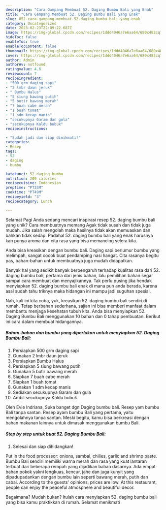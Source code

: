 ```yaml
---
description: "Cara Gampang Membuat 52. Daging Bumbu Bali yang Enak"
title: "Cara Gampang Membuat 52. Daging Bumbu Bali yang Enak"
slug: 852-cara-gampang-membuat-52-daging-bumbu-bali-yang-enak
category: Uncategorized
date: 2023-02-23T22:09:22.687Z
image: https://img-global.cpcdn.com/recipes/1ddd4046a7e6aa64/680x482cq70/52-daging-bumbu-bali-foto-resep-utama.jpg
hideToc: false
enableToc: true
enableTocContent: false
thumbnail: https://img-global.cpcdn.com/recipes/1ddd4046a7e6aa64/680x482cq70/52-daging-bumbu-bali-foto-resep-utama.jpg
cover: https://img-global.cpcdn.com/recipes/1ddd4046a7e6aa64/680x482cq70/52-daging-bumbu-bali-foto-resep-utama.jpg
author: Admin
authorAv: notfound
ratingvalue: 4.6
reviewcount: 7
recipeingredient:
- "500 grm daging sapi"
- "2 lmbr daun jeruk"
- " Bumbu Halus"
- "5 siung bawang putih"
- "5 butir bawang merah"
- "7 buah cabe merah"
- "1 buah tomat"
- "1 sdm kecap manis"
- "secukupnya Garam dan gula"
- "secukupnya Kaldu bubuk"
recipeinstructions:

- "Sudah jadi dan siap dinikmati!"
categories:
- Resep
tags:
- 52
- daging
- bumbu

katakunci: 52 daging bumbu 
nutrition: 209 calories
recipecuisine: Indonesian
preptime: "PT33M"
cooktime: "PT49M"
recipeyield: "3"
recipecategory: Lunch

---
```



Selamat Pagi Anda sedang mencari inspirasi resep 52. daging bumbu bali yang unik? Cara membuatnya memang Agak tidak susah dan tidak juga mudah. Jika salah mengolah maka hasilnya tidak akan memuaskan dan bahkan tidak sedap. Padahal 52. daging bumbu bali yang enak harusnya kan punya aroma dan cita rasa yang bisa memancing selera kita.


Anda bisa kreasikan dengan bumbu bali. Daging sapi berlumur bumbu yang melimpah, sangat cocok buat pendamping nasi hangat. Cita rasanya begitu pas, bahan-bahan untuk membuatnya juga mudah didapatkan.

Banyak hal yang sedikit banyak berpengaruh terhadap kualitas rasa dari 52. daging bumbu bali, pertama dari jenis bahan, lalu pemilihan bahan segar sampai cara membuat dan menyajikannya. Tak perlu pusing jika hendak menyiapkan 52. daging bumbu bali enak di mana pun anda berada, karena asal sudah tahu triknya maka hidangan ini mampu jadi suguhan spesial.


Nah, kali ini kita coba, yuk, kreasikan 52. daging bumbu bali sendiri di rumah. Tetap berbahan sederhana, sajian ini bisa memberi manfaat dalam membantu menjaga kesehatan tubuh kita. Anda bisa menyiapkan 52. Daging Bumbu Bali menggunakan 10 bahan dan 0 tahap pembuatan. Berikut ini cara dalam membuat hidangannya.

<!--inarticleads1-->

##### Bahan-bahan dan bumbu yang diperlukan untuk menyiapkan 52. Daging Bumbu Bali:

1. Persiapkan 500 grm daging sapi
1. Gunakan 2 lmbr daun jeruk
1. Persiapkan  Bumbu Halus
1. Persiapkan 5 siung bawang putih
1. Gunakan 5 butir bawang merah
1. Siapkan 7 buah cabe merah
1. Siapkan 1 buah tomat
1. Gunakan 1 sdm kecap manis
1. Sediakan secukupnya Garam dan gula
1. Ambil secukupnya Kaldu bubuk


Oleh Evie Indriana, Suka banget dgn Daging bumbu bali. Resep yam bumbu Bali tanpa santan. Resep ayam bumbu Bali yang pertama, yaitu mengolahnya tanpa santan. Meski begitu, kamu bisa berkreasi dengan bahan makanan lainnya untuk dimasak menggunakan bumbu Bali. 

<!--inarticleads2-->

##### Step by step untuk buat 52. Daging Bumbu Bali:


1. Selesai dan siap dihidangkan!

Put in the food processor: onions, sambal, chilies, garlic and shrimp paste. Bumbu Bali sendiri memiliki warna merah dan rasa yang kuat lantaran terbuat dari beberapa rempah yang dijadikan bahan dasarnya. Ada empat bahan pokok yakni lengkuas, kencur, jahe dan juga kunyit yang dipadupadankan dengan bumbu lain seperti bawang merah, putih dan cabai. According to the guests&#39; opinions, prices are low. At this restaurant, people can enjoy the peaceful atmosphere and beautiful decor. 

Bagaimana? Mudah bukan? Itulah cara menyiapkan 52. daging bumbu bali yang bisa kamu praktikkan di rumah. Selamat menikmati
